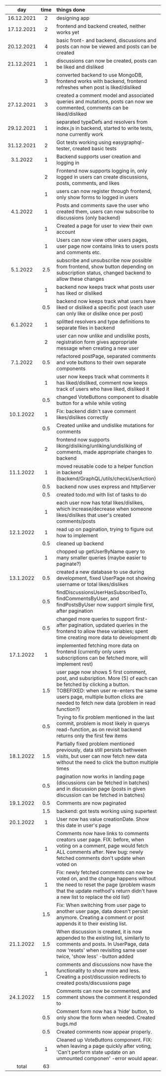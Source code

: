 | day        | time | things done |
| :--------: | :--: | :---------- |
| 16.12.2021 | 2    | designing app |
| 17.12.2021 | 2    | frontend and backend created, neither works yet |
| 20.12.2021 | 4    | basic front- and backend, discussions and posts can now be viewed and posts can be created |
| 21.12.2021 | 1    | discussions can now be created, posts can be liked and disliked |
|            | 3    | converted backend to use MongoDB, frontend works with backend, frontend refreshes when post is liked/disliked |
| 27.12.2021 | 3    | created a comment model and associated queries and mutations, posts can now we commented, comments can be liked/disliked |
| 29.12.2021 | 1    | separated typeDefs and resolvers from index.js in backend, started to write tests, none currently work |
| 31.12.2021 | 2    | Got tests working using easygraphql-tester, created basic tests | 
| 3.1.2022   | 1    | Backend supports user creation and logging in |
|            | 2    | Frontend now supports logging in, only logged in users can create discussions, posts, comments, and likes |
|            | 1    | users can now register through frontend, only show forms to logged in users | 
| 4.1.2022   | 1    | Posts and comments save the user who created them, users can now subscribe to discussions (only backend) |
|            | 1    | Created a page for user to view their own account |
|            | 1    | Users can now view other users pages, user page now contains links to users posts and comments etc. |
| 5.1.2022   | 2.5  | subscribe and unsubscribe now possible from frontend, show button depending on subscription status, changed backend to allow these changes |
|            | 1    | backend now keeps track what posts user has liked or disliked |
|            | 0.5  | backend now keeps track what users have liked or disliked a specific post (each user can only like or dislike once per post) |
| 6.1.2022   | 1    | splitted resolvers and type definitions to separate files in backend |
|            | 2    | user can now unlike and undislike posts, registration form gives appropriate message when creating a new user |
| 7.1.2022   | 0.5  | refactored postPage, separated comments and vote buttons to their own separate components | 
|            | 1    | user now keeps track what comments it has liked/disliked, comment now keeps track of users who have liked, disliked it |
|            | 0.5  | changed VoteButtons component to disable button for a while while voting |
| 10.1.2022  | 1    | Fix: backend didn't save comment likes/dislikes correctly |
|            | 0.5  | Created unlike and undislike mutations for comments | 
|            | 2    | frontend now supports liking/disliking/unliking/undisliking of comments, made appropriate changes to backend |
| 11.1.2022  | 1    | moved reusable code to a helper function in backend (backend/GraphQL/utils/checkUserAction) |
|            | 0.5  | backend now uses express and httpServer |
|            | 0.5  | created todo.md with list of tasks to do |
|            | 1    | each user now has total likes/dislikes, which increase/decrease when someone likes/dislikes that user's created comments/posts |
| 12.1.2022  | 1    | read up on pagination, trying to figure out how to implement |
|            | 0.5  | cleaned up backend |
|            | 1    | chopped up getUserByName query to many smaller queries (maybe easier to paginate?) |
| 13.1.2022  | 0.5  | created a new database to use during development, fixed UserPage not showing username or total likes/dislikes |
|            | 0.5  | findDiscussionsUserHasSubscribedTo, findCommentsByUser, and findPostsByUser now support simple first, after pagination |
|            | 0.5  | changed more queries to support first-after pagination, updated queries in the frontend to allow these variables; spent time creating more data to development db |
| 17.1.2022  | 1    | implemented fetching more data on frontend (currently only users subscriptions can be fetched more, will implement rest) |
|            | 1.5  | user page now shows 5 first comment, post, and subsription. More (5) of each can be fetched by clicking a button. TOBEFIXED: when user re-enters the same users page, multiple button clicks are needed to fetch new data (problem in read function?) |
|            | 0.5  | Trying to fix problem mentioned in the last commit, problem is most likely in querys read-function, as on revisit backend returns only the first few items |
| 18.1.2022  | 1.5  | Partially fixed problem mentioned previously, data still persists bethween visits, but user can now fetch new data without the need to click the button multiple times |
|            | 0.5  | pagination now works in landing page (discussions can be fetched in batches) and in discussion page (posts in given discussion can be fetched in batches) |
| 19.1.2022  | 0.5  | Comments are now paginated |
|            | 1.5  | backend: got tests working using supertest |
| 20.1.2022  | 1    | User now has value creationDate. Show this date in user's page |
|            | 1    | Comments now have links to comments creators user page. FIX: before, when voting on a comment, page would fetch ALL comments after. New bug: newly fetched comments don't update when voted on |
|            | 1    | Fix: newly fetched comments can now be voted on, and the change happens without the need to reset the page (problem wasm that the update method's return didn't have a new list to replace the old list) |
|            | 1.5  | Fix: When switching from user page to another user page, data doesn't persist anymore. Creating a comment or post appends it to their existing list. |
| 21.1.2022  | 1.5  | When discussion is created, it is now appended to the existing list, similarly to comments and posts. In UserPage, data now 'resets' when revisiting same user twice, 'show less' -button added |
|            | 1    | comments and discussions now have the functionality to show more and less. Creating a post/discussion redirects to created posts/discussions page |
| 24.1.2022  | 1.5  | Comments can now be commented, and comment shows the comment it responded to |
|            | 0.5  | Comment form now has a 'hide' button, to only show the form when needed. Created bugs.md | 
|            | 0.5  | Created comments now appear properly. |
|            | 1    | Cleaned up VoteButtons component. FIX: when leaving a page quickly after voting, 'Can't perform state update on an unmounted componen' -error would apear. |
| total      | 63   | |